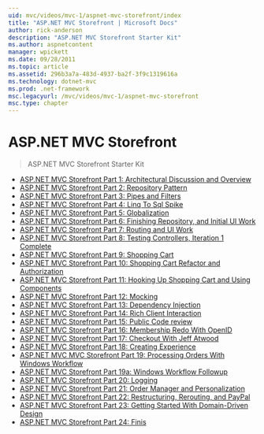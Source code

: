 ```yaml
---
uid: mvc/videos/mvc-1/aspnet-mvc-storefront/index
title: "ASP.NET MVC Storefront | Microsoft Docs"
author: rick-anderson
description: "ASP.NET MVC Storefront Starter Kit"
ms.author: aspnetcontent
manager: wpickett
ms.date: 09/28/2011
ms.topic: article
ms.assetid: 296b3a7a-483d-4937-ba2f-3f9c1319616a
ms.technology: dotnet-mvc
ms.prod: .net-framework
msc.legacyurl: /mvc/videos/mvc-1/aspnet-mvc-storefront
msc.type: chapter
---
```

ASP.NET MVC Storefront
====================
> ASP.NET MVC Storefront Starter Kit


- [ASP.NET MVC Storefront Part 1: Architectural Discussion and Overview](aspnet-mvc-storefront-part-1-architectural-discussion-and-overview.md)
- [ASP.NET MVC Storefront Part 2: Repository Pattern](aspnet-mvc-storefront-part-2-the-repository-pattern.md)
- [ASP.NET MVC Storefront Part 3: Pipes and Filters](aspnet-mvc-storefront-part-3-pipes-and-filters.md)
- [ASP.NET MVC Storefront Part 4: Linq To Sql Spike](aspnet-mvc-storefront-part-4-linq-to-sql-spike.md)
- [ASP.NET MVC Storefront Part 5: Globalization](aspnet-mvc-storefront-part-5-globalization.md)
- [ASP.NET MVC Storefront Part 6: Finishing Repository, and Initial UI Work](aspnet-mvc-storefront-part-6-finishing-the-repository-and-initial-ui-work.md)
- [ASP.NET MVC Storefront Part 7: Routing and UI Work](aspnet-mvc-storefront-part-7-routing-and-ui-work.md)
- [ASP.NET MVC Storefront Part 8: Testing Controllers, Iteration 1 Complete](aspnet-mvc-storefront-part-8-testing-controllers-iteration-1-complete.md)
- [ASP.NET MVC Storefront Part 9: Shopping Cart](aspnet-mvc-storefront-part-9-the-shopping-cart.md)
- [ASP.NET MVC Storefront Part 10: Shopping Cart Refactor and Authorization](aspnet-mvc-storefront-part-10-shopping-cart-refactor-and-authorization.md)
- [ASP.NET MVC Storefront Part 11: Hooking Up Shopping Cart and Using Components](aspnet-mvc-storefront-part-11-hooking-up-the-shopping-cart-and-using-components.md)
- [ASP.NET MVC Storefront Part 12: Mocking](aspnet-mvc-storefront-part-12-mocking.md)
- [ASP.NET MVC Storefront Part 13: Dependency Injection](aspnet-mvc-storefront-part-13-dependency-injection.md)
- [ASP.NET MVC Storefront Part 14: Rich Client Interaction](aspnet-mvc-storefront-part-14-rich-client-interaction.md)
- [ASP.NET MVC Storefront Part 15: Public Code review](aspnet-mvc-storefront-part-15-public-code-review.md)
- [ASP.NET MVC Storefront Part 16: Membership Redo With OpenID](aspnet-mvc-storefront-part-16-membership-redo-with-openid.md)
- [ASP.NET MVC Storefront Part 17: Checkout With Jeff Atwood](aspnet-mvc-storefront-part-17-checkout-with-jeff-atwood.md)
- [ASP.NET MVC Storefront Part 18: Creating Experience](aspnet-mvc-storefront-part-18-creating-an-experience.md)
- [ASP.NET MVC MVC Storefront Part 19: Processing Orders With Windows Workflow](aspnet-mvc-mvc-storefront-part-19-processing-orders-with-windows-workflow.md)
- [ASP.NET MVC Storefront Part 19a: Windows Workflow Followup](aspnet-mvc-storefront-part-19a-windows-workflow-followup.md)
- [ASP.NET MVC Storefront Part 20: Logging](aspnet-mvc-storefront-part-20-logging.md)
- [ASP.NET MVC Storefront Part 21: Order Manager and Personalization](aspnet-mvc-storefront-part-21-order-manager-and-personalization.md)
- [ASP.NET MVC Storefront Part 22: Restructuring, Rerouting, and PayPal](aspnet-mvc-storefront-part-22-restructuring-rerouting-and-paypal.md)
- [ASP.NET MVC Storefront Part 23: Getting Started With Domain-Driven Design](aspnet-mvc-storefront-part-23-getting-started-with-domain-driven-design.md)
- [ASP.NET MVC Storefront Part 24: Finis](aspnet-mvc-storefront-part-24-finis.md)
